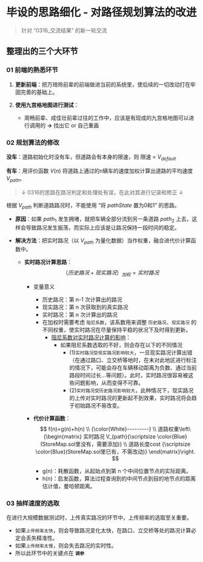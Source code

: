 # 毕设的思路细化 - 对路径规划算法的改进

> 针对 “0316_交流结果” 的新一轮交流

## 整理出的三个大环节

### 01 前端的熟悉环节

1. **更新前端**：把万琦玲前辈的前端做进当前的系统里，使后续的一切改动打在牢固完善的基础上。

2. **使用九宫格地图进行测试**：

    * 周畅前辈、成佳壮前辈过往的工作中，应该是有现成的九宫格地图可以进行调用的 **->** 找出它 or 自己重画

### 02 规划算法的修改

**没车**：道路初始化时没有车，但道路会有本身的限速，则 限速 = $V_{default}$

**有车**：用评价函数 $V(n)$ 将道路上通过的n辆车的速度加权计算出道路的平均速度 $V_{path}$。

> $↓$ 0316的思路在路况判定和处理处有误，在此对其进行记录和修正 $↓$

根据 $V_{path}$ 判断道路路况时，不能使用 “将 $pathState$ 置为0和1” 的思路。

* **原因**：如果 ${path}_{1}$ 发生拥堵，就把车辆全部分流到另一条道路 ${path}_{2}$ 上去，这样会导致路况发生振荡，而实际上应该是让路况保持一段时间的稳定。

* **解决方法**：把实时路况（以 $V_{path}$ 为量化数据）当作权重，融合进代价计算函数中。

  * **实时路况计算思路**：$${（历史路况 + 现实路况）}_{加权} = 实时路况$$
    * 变量意义
      * 历史路况：第 n-1 次计算出的路况
      * 现实路况：第 n 次获取到的真实路况
      * 实时路况：第 n 次计算出的路况
      * 在加权时需要考虑 `阻尼系数`，该系数用来调整 `历史路况`、`现实路况` 的不同权重，使实时路况在尽量保持平稳的状况下及时得到更新。
        * <u>阻尼系数对实时路况计算的影响</u>：
          * 如果阻尼系数选取的不好，则会存在以下的不同情况
            * (1)`实时路况受现实路况影响较大`，一旦现实路况计算出错（在通过路口、立交桥等地时，在未对此地区进行标注的情况下，可能会存在车辆移动距离为负数、通过当前路段时间过长...等问题）。此时，实时路况很容易被这些问题影响，从而变得不可靠。
            * (2)`实时路况受历史路况影响较大`，此种情况下，现实路况的上传对实时路况的更新起不到效果，实时路况将会趋于初始路况不易改变。

    * **代价计算函数**：
    $$
    f(n)=g(n)+h(n) \\
    {\color{White}---------} \\
    道路权重\left\{\begin{matrix}
    实时路况 V_{path}{\scriptsize \color{Blue} (StoreMap.sol里没有，需要添加)} \\
    道路长度cost {\scriptsize \color{Blue}(StoreMap.sol里已有，不需改动)}
    \end{matrix}\right.
    $$
      * g(n)：耗散函数，从起始点到第 n 个中间位置节点的实际距离。
      * h(n)：启发函数，算法过程查询到的中间节点到目的地节点的距离估计值，曼哈顿距离。

### 03 抽样速度的选取

在进行大规模数据测试时，上传真实路况的环节中，上传频率的选取至关重要。

* 如果`上传频率太快`，则会导致路况变化太快，在路口、立交桥等处的路况计算必定会丢失精准性。
* 如果`上传频率太慢`，则会失去路况的实时性。
* 所以此环节中的关键点在 **`调参`**
